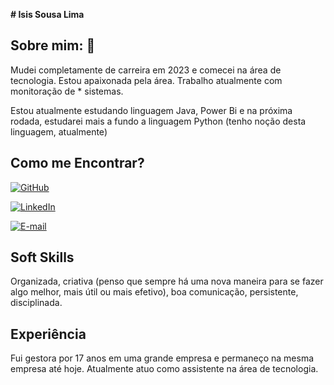 **# Isis Sousa Lima**


## Sobre mim: 📝
Mudei completamente de carreira em 2023 e comecei na área de tecnologia. Estou apaixonada pela área. Trabalho atualmente com monitoração de * sistemas.

Estou atualmente estudando linguagem Java, Power Bi e na próxima rodada, estudarei mais a fundo a linguagem Python (tenho noção desta linguagem, atualmente)

## Como me Encontrar?

[![GitHub](https://img.shields.io/badge/GitHub-100000?style=for-the-badge&logo=github&logoColor=white)](https://github.com/isissousalima)

[![LinkedIn](https://img.shields.io/badge/LinkedIn-0077B5?style=for-the-badge&logo=linkedin&logoColor=white)](https://www.linkedin.com/in/isis-sousa-lima/)

[![E-mail](https://img.shields.io/badge/-Email-000?style=for-the-badge&logo=microsoft-outlook&logoColor=007BFF)](mailto:zizilima@yahoo.com.br)

## Soft Skills
Organizada, criativa (penso que sempre há uma nova maneira para se fazer algo melhor, mais útil ou mais efetivo), boa comunicação, persistente, disciplinada.

## Experiência

Fui gestora por 17 anos em uma grande empresa e permaneço na mesma empresa até hoje. Atualmente atuo como assistente na área de tecnologia.






